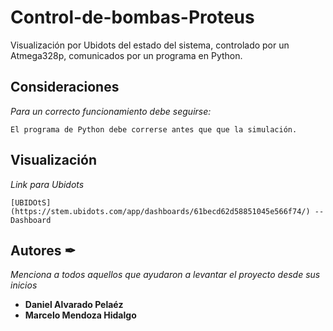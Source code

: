 # Control-de-bombas-Proteus
Visualización por Ubidots del estado del sistema, controlado por un Atmega328p, comunicados por un programa en Python.
## Consideraciones

_Para un correcto funcionamiento debe seguirse:_

```
El programa de Python debe correrse antes que que la simulación.
```
## Visualización 

_Link para Ubidots_

```
[UBIDOtS](https://stem.ubidots.com/app/dashboards/61becd62d58851045e566f74/) -- Dashboard
```
## Autores ✒

_Menciona a todos aquellos que ayudaron a levantar el proyecto desde sus inicios_

* **Daniel Alvarado Pelaéz** 
* **Marcelo Mendoza Hidalgo** 
